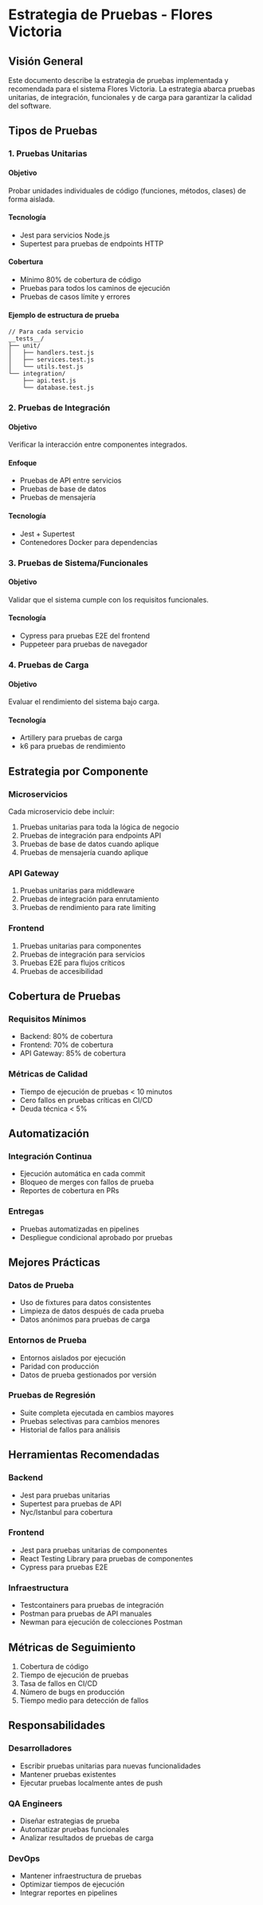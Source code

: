 # Estrategia de Pruebas - Flores Victoria

## Visión General

Este documento describe la estrategia de pruebas implementada y recomendada para el sistema Flores Victoria. La estrategia abarca pruebas unitarias, de integración, funcionales y de carga para garantizar la calidad del software.

## Tipos de Pruebas

### 1. Pruebas Unitarias

#### Objetivo
Probar unidades individuales de código (funciones, métodos, clases) de forma aislada.

#### Tecnología
- Jest para servicios Node.js
- Supertest para pruebas de endpoints HTTP

#### Cobertura
- Mínimo 80% de cobertura de código
- Pruebas para todos los caminos de ejecución
- Pruebas de casos límite y errores

#### Ejemplo de estructura de prueba
```
// Para cada servicio
__tests__/
├── unit/
│   ├── handlers.test.js
│   ├── services.test.js
│   └── utils.test.js
└── integration/
    ├── api.test.js
    └── database.test.js
```

### 2. Pruebas de Integración

#### Objetivo
Verificar la interacción entre componentes integrados.

#### Enfoque
- Pruebas de API entre servicios
- Pruebas de base de datos
- Pruebas de mensajería

#### Tecnología
- Jest + Supertest
- Contenedores Docker para dependencias

### 3. Pruebas de Sistema/Funcionales

#### Objetivo
Validar que el sistema cumple con los requisitos funcionales.

#### Tecnología
- Cypress para pruebas E2E del frontend
- Puppeteer para pruebas de navegador

### 4. Pruebas de Carga

#### Objetivo
Evaluar el rendimiento del sistema bajo carga.

#### Tecnología
- Artillery para pruebas de carga
- k6 para pruebas de rendimiento

## Estrategia por Componente

### Microservicios
Cada microservicio debe incluir:
1. Pruebas unitarias para toda la lógica de negocio
2. Pruebas de integración para endpoints API
3. Pruebas de base de datos cuando aplique
4. Pruebas de mensajería cuando aplique

### API Gateway
1. Pruebas unitarias para middleware
2. Pruebas de integración para enrutamiento
3. Pruebas de rendimiento para rate limiting

### Frontend
1. Pruebas unitarias para componentes
2. Pruebas de integración para servicios
3. Pruebas E2E para flujos críticos
4. Pruebas de accesibilidad

## Cobertura de Pruebas

### Requisitos Mínimos
- Backend: 80% de cobertura
- Frontend: 70% de cobertura
- API Gateway: 85% de cobertura

### Métricas de Calidad
- Tiempo de ejecución de pruebas < 10 minutos
- Cero fallos en pruebas críticas en CI/CD
- Deuda técnica < 5%

## Automatización

### Integración Continua
- Ejecución automática en cada commit
- Bloqueo de merges con fallos de prueba
- Reportes de cobertura en PRs

### Entregas
- Pruebas automatizadas en pipelines
- Despliegue condicional aprobado por pruebas

## Mejores Prácticas

### Datos de Prueba
- Uso de fixtures para datos consistentes
- Limpieza de datos después de cada prueba
- Datos anónimos para pruebas de carga

### Entornos de Prueba
- Entornos aislados por ejecución
- Paridad con producción
- Datos de prueba gestionados por versión

### Pruebas de Regresión
- Suite completa ejecutada en cambios mayores
- Pruebas selectivas para cambios menores
- Historial de fallos para análisis

## Herramientas Recomendadas

### Backend
- Jest para pruebas unitarias
- Supertest para pruebas de API
- Nyc/Istanbul para cobertura

### Frontend
- Jest para pruebas unitarias de componentes
- React Testing Library para pruebas de componentes
- Cypress para pruebas E2E

### Infraestructura
- Testcontainers para pruebas de integración
- Postman para pruebas de API manuales
- Newman para ejecución de colecciones Postman

## Métricas de Seguimiento

1. Cobertura de código
2. Tiempo de ejecución de pruebas
3. Tasa de fallos en CI/CD
4. Número de bugs en producción
5. Tiempo medio para detección de fallos

## Responsabilidades

### Desarrolladores
- Escribir pruebas unitarias para nuevas funcionalidades
- Mantener pruebas existentes
- Ejecutar pruebas localmente antes de push

### QA Engineers
- Diseñar estrategias de prueba
- Automatizar pruebas funcionales
- Analizar resultados de pruebas de carga

### DevOps
- Mantener infraestructura de pruebas
- Optimizar tiempos de ejecución
- Integrar reportes en pipelines